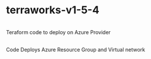 # terraworks-v1-5-4


<br> Teraform code to deploy on Azure Provider

<br>Code Deploys Azure Resource Group and Virtual network 
